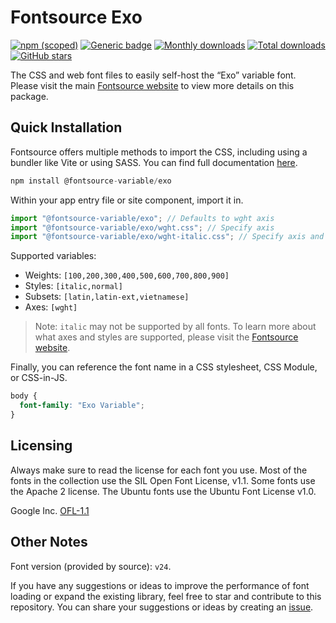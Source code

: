# Fontsource Exo

[![npm (scoped)](https://img.shields.io/npm/v/@fontsource-variable/exo?color=brightgreen)](https://www.npmjs.com/package/@fontsource-variable/exo) [![Generic badge](https://img.shields.io/badge/fontsource-passing-brightgreen)](https://github.com/fontsource/fontsource) [![Monthly downloads](https://badgen.net/npm/dm/@fontsource-variable/exo)](https://github.com/fontsource/fontsource) [![Total downloads](https://badgen.net/npm/dt/@fontsource-variable/exo)](https://github.com/fontsource/fontsource) [![GitHub stars](https://img.shields.io/github/stars/fontsource/fontsource.svg?style=social&label=Star)](https://github.com/fontsource/fontsource/stargazers)

The CSS and web font files to easily self-host the “Exo” variable font. Please visit the main [Fontsource website](https://fontsource.org/fonts/exo) to view more details on this package.

## Quick Installation

Fontsource offers multiple methods to import the CSS, including using a bundler like Vite or using SASS. You can find full documentation [here](https://fontsource.org/docs/getting-started/introduction).

```javascript
npm install @fontsource-variable/exo
```

Within your app entry file or site component, import it in.

```javascript
import "@fontsource-variable/exo"; // Defaults to wght axis
import "@fontsource-variable/exo/wght.css"; // Specify axis
import "@fontsource-variable/exo/wght-italic.css"; // Specify axis and style
```

Supported variables:
- Weights: `[100,200,300,400,500,600,700,800,900]`
- Styles: `[italic,normal]`
- Subsets: `[latin,latin-ext,vietnamese]`
- Axes: `[wght]`

> Note: `italic` may not be supported by all fonts. To learn more about what axes and styles are supported, please visit the [Fontsource website](https://fontsource.org/fonts/exo).

Finally, you can reference the font name in a CSS stylesheet, CSS Module, or CSS-in-JS.

```css
body {
  font-family: "Exo Variable";
}
```

## Licensing
Always make sure to read the license for each font you use. Most of the fonts in the collection use the SIL Open Font License, v1.1. Some fonts use the Apache 2 license. The Ubuntu fonts use the Ubuntu Font License v1.0.

Google Inc.
[OFL-1.1](http://scripts.sil.org/OFL)

## Other Notes
Font version (provided by source): `v24`.

If you have any suggestions or ideas to improve the performance of font loading or expand the existing library, feel free to star and contribute to this repository. You can share your suggestions or ideas by creating an [issue](https://github.com/fontsource/fontsource/issues).